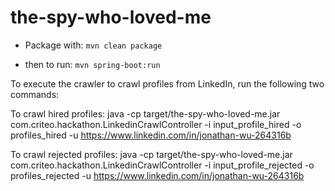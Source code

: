 # the-spy-who-loved-me

* Package with:
```mvn clean package```

* then to run:
```mvn spring-boot:run```


To execute the crawler to crawl profiles from LinkedIn, run the following two commands:

To crawl hired profiles:
java -cp target/the-spy-who-loved-me.jar com.criteo.hackathon.LinkedinCrawlController -i input_profile_hired -o profiles_hired -u https://www.linkedin.com/in/jonathan-wu-264316b

To crawl rejected profiles:
java -cp target/the-spy-who-loved-me.jar com.criteo.hackathon.LinkedinCrawlController -i input_profile_rejected -o profiles_rejected -u https://www.linkedin.com/in/jonathan-wu-264316b
